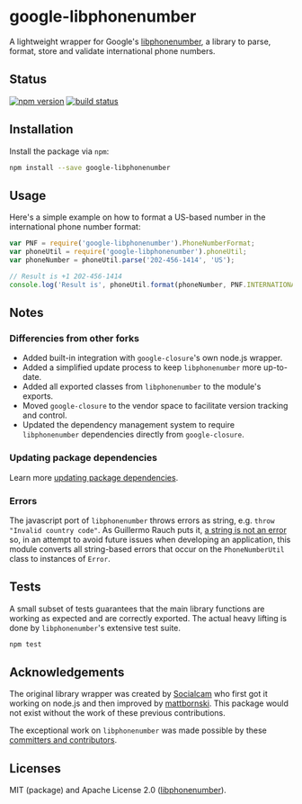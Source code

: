 # google-libphonenumber

A lightweight wrapper for Google's [libphonenumber](https://code.google.com/p/libphonenumber/), a library to parse, format, store and validate international phone numbers.

## Status

[![npm version][npm-image]][npm-url]
[![build status][travis-image]][travis-url]

## Installation

Install the package via `npm`:

```sh
npm install --save google-libphonenumber
```

## Usage

Here's a simple example on how to format a US-based number in the international phone number format:

```js
var PNF = require('google-libphonenumber').PhoneNumberFormat;
var phoneUtil = require('google-libphonenumber').phoneUtil;
var phoneNumber = phoneUtil.parse('202-456-1414', 'US');

// Result is +1 202-456-1414
console.log('Result is', phoneUtil.format(phoneNumber, PNF.INTERNATIONAL));
```

## Notes

### Differencies from other forks

* Added built-in integration with `google-closure`'s own node.js wrapper.
* Added a simplified update process to keep `libphonenumber` more up-to-date.
* Added all exported classes from `libphonenumber` to the module's exports.
* Moved `google-closure` to the vendor space to facilitate version tracking and control.
* Updated the dependency management system to require `libphonenumber` dependencies directly from  `google-closure`.

### Updating package dependencies

Learn more [updating package dependencies](https://github.com/seegno/google-libphonenumber/wiki/Updating-Package-Dependencies).

### Errors

The javascript port of `libphonenumber` throws errors as string, e.g. `throw "Invalid country code"`. As Guillermo Rauch puts it, [a string is not an error](http://www.devthought.com/2011/12/22/a-string-is-not-an-error/) so, in an attempt to avoid future issues when developing an application, this module converts all string-based errors that occur on the `PhoneNumberUtil` class to instances of `Error`.

## Tests

A small subset of tests guarantees that the main library functions are working as expected and are correctly exported. The actual heavy lifting is done by `libphonenumber`'s extensive test suite.

```sh
npm test
```

## Acknowledgements

The original library wrapper was created by [Socialcam](https://github.com/Socialcam/node-libphonenumber) who first got it working on node.js and then improved by [mattbornski](https://github.com/mattbornski/libphonenumber). This package would not exist without the work of these previous contributions.

The exceptional work on `libphonenumber` was made possible by these [committers and contributors](https://github.com/googlei18n/libphonenumber/graphs/contributors).

## Licenses

MIT (package) and Apache License 2.0 ([libphonenumber](https://github.com/googlei18n/libphonenumber/blob/master/LICENSE)).

[npm-image]: https://img.shields.io/npm/v/google-libphonenumber.svg?style=flat-square
[npm-url]: https://npmjs.org/package/google-libphonenumber
[travis-image]: https://img.shields.io/travis/seegno/google-libphonenumber.svg?style=flat-square
[travis-url]: https://travis-ci.org/seegno/google-libphonenumber
